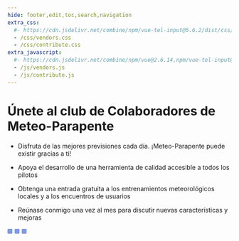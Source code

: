 ```yaml
---
hide: footer,edit,toc,search,navigation
extra_css:
  #- https://cdn.jsdelivr.net/combine/npm/vue-tel-input@5.6.2/dist/css/component.min.css,npm/vue-tel-input@5.6.2/dist/css/sprite.min.css
  - /css/vendors.css
  - /css/contribute.css
extra_javascript:
  #- https://cdn.jsdelivr.net/combine/npm/vue@2.6.14,npm/vue-tel-input@5.6.2/dist/vue-tel-input.umd.min.js,npm/vue-resource@1.5.3/dist/vue-resource.min.js
  - /js/vendors.js
  - /js/contribute.js
---
```


# Únete al club de Colaboradores de Meteo-Parapente
 
- Disfruta de las mejores previsiones cada día. ¡Meteo-Parapente puede existir gracias a ti!
 
- Apoya el desarrollo de una herramienta de calidad accesible a todos los pilotos
 
- Obtenga una entrada gratuita a los entrenamientos meteorológicos locales y a los encuentros de usuarios
 
- Reúnase conmigo una vez al mes para discutir nuevas características y mejoras

<script>
  const mp_form_locale = {
    locale: `es`,
    default_country: `ES`,
    product_contributor_title: `Colaborador`,
    product_contributor_description: `3€ al mes <small>(12 meses)</small>`,
    product_supporter_title: `Seguidor`,
    product_supporter_description: `5€ al mes <small>(12 meses)</small>`,
    product_small_text: `Pago único de €### durante 12 meses. Sin renovación.`,
    header_coordinates: `Acerca de ti`,
    email: `Correo electrónico`,
    mobile_phone: `Teléfono móvil`,
    mobile_phone_small_text: `Sólo se utiliza para recibir tu código de acceso y para restablecerlo en caso de que lo pierdas. Si no tiene un teléfono móvil, póngase en contacto con support@meteo-parapente.com`,
    payment_method: `Método de pago`,
    payment_card: `Tarjeta de crédito / Tarjeta de débito`,
    payment_proceed: `Proceder al pago ►`,
    terms_approval: `Al hacer clic en "proceder al pago", usted acepta y consiente las <a href="/es/legal/#condiciones-generales-de-uso-de-meteo-parapente" target="_blank">Condiciones Generales de Uso de Meteo-Parapente</a>, las <a href="/es/legal/#condiciones-especificas-de-membresia-del-club-de-colaboradores" target="_blank">Condiciones específicas de membresía del Club de Colaboradores</a> y la <a href="/es/privacy/" target="_blank">Política de privacidad</a>. `,
    error_email: `La dirección de correo electrónico no es válida`,
    error_phone: `El número de teléfono no es válido`,
    error_request: `Error: no se puede alcanzar el servidor. Compruebe su conexión e inténtelo de nuevo`,
    need_help: `¿Necesita ayuda?`,
    email_us: `Escriba un correo electrónico a <strong>support@meteo-parapente.com</strong>`
  };
</script>
<div id="app">
  <p v-if="!ready"><img src="/img/load.gif" class="loading" alt="⏳ loading, please wait..." /></p>
</div>